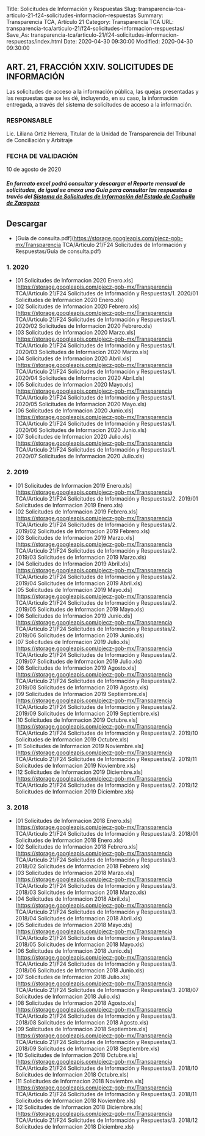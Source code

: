Title: Solicitudes de Información y Respuestas
Slug: transparencia-tca-articulo-21-f24-solicitudes-informacion-respuestas
Summary: Transparencia TCA, Artículo 21
Category: Transparencia TCA
URL: transparencia-tca/articulo-21/f24-solicitudes-informacion-respuestas/
Save_As: transparencia-tca/articulo-21/f24-solicitudes-informacion-respuestas/index.html
Date: 2020-04-30 09:30:00
Modified: 2020-04-30 09:30:00


## ART. 21, FRACCIÓN XXIV. SOLICITUDES DE INFORMACIÓN

Las solicitudes de acceso a la información pública, las quejas presentadas y las respuestas que se les dé, incluyendo, en su caso, la información entregada, a través del sistema de solicitudes de acceso a la información.

### RESPONSABLE

Lic. Liliana Ortiz Herrera, Titular de la Unidad de Transparencia del Tribunal de Conciliación y Arbitraje

### FECHA DE VALIDACIÓN

10 de agosto de 2020

###### **En formato *excel* podrá consultar y descargar el Reporte mensual de solicitudes, de igual se anexa una Guía para consultar las respuestas a través del [Sistema de Solicitudes de Información del Estado de Coahuila de Zaragoza](http://189.254.130.35/infocoahuila/)**


## Descargar


* [Guía de consulta.pdf](https://storage.googleapis.com/pjecz-gob-mx/Transparencia TCA/Artículo 21/F24 Solicitudes de Información y Respuestas/Guía de consulta.pdf)


### 1. 2020


* [01 Solicitudes de Informacion 2020 Enero.xls](https://storage.googleapis.com/pjecz-gob-mx/Transparencia TCA/Artículo 21/F24 Solicitudes de Información y Respuestas/1. 2020/01 Solicitudes de Informacion 2020 Enero.xls)
* [02 Solicitudes de Informacion 2020 Febrero.xls](https://storage.googleapis.com/pjecz-gob-mx/Transparencia TCA/Artículo 21/F24 Solicitudes de Información y Respuestas/1. 2020/02 Solicitudes de Informacion 2020 Febrero.xls)
* [03 Solicitudes de Informacion 2020 Marzo.xls](https://storage.googleapis.com/pjecz-gob-mx/Transparencia TCA/Artículo 21/F24 Solicitudes de Información y Respuestas/1. 2020/03 Solicitudes de Informacion 2020 Marzo.xls)
* [04 Solicitudes de Informacion 2020 Abril.xls](https://storage.googleapis.com/pjecz-gob-mx/Transparencia TCA/Artículo 21/F24 Solicitudes de Información y Respuestas/1. 2020/04 Solicitudes de Informacion 2020 Abril.xls)
* [05 Solicitudes de Informacion 2020 Mayo.xls](https://storage.googleapis.com/pjecz-gob-mx/Transparencia TCA/Artículo 21/F24 Solicitudes de Información y Respuestas/1. 2020/05 Solicitudes de Informacion 2020 Mayo.xls)
* [06 Solicitudes de Informacion 2020 Junio.xls](https://storage.googleapis.com/pjecz-gob-mx/Transparencia TCA/Artículo 21/F24 Solicitudes de Información y Respuestas/1. 2020/06 Solicitudes de Informacion 2020 Junio.xls)
* [07 Solicitudes de Informacion 2020 Julio.xls](https://storage.googleapis.com/pjecz-gob-mx/Transparencia TCA/Artículo 21/F24 Solicitudes de Información y Respuestas/1. 2020/07 Solicitudes de Informacion 2020 Julio.xls)


### 2. 2019


* [01 Solicitudes de Informacion 2019 Enero.xls](https://storage.googleapis.com/pjecz-gob-mx/Transparencia TCA/Artículo 21/F24 Solicitudes de Información y Respuestas/2. 2019/01 Solicitudes de Informacion 2019 Enero.xls)
* [02 Solicitudes de Informacion 2019 Febrero.xls](https://storage.googleapis.com/pjecz-gob-mx/Transparencia TCA/Artículo 21/F24 Solicitudes de Información y Respuestas/2. 2019/02 Solicitudes de Informacion 2019 Febrero.xls)
* [03 Solicitudes de Informacion 2019 Marzo.xls](https://storage.googleapis.com/pjecz-gob-mx/Transparencia TCA/Artículo 21/F24 Solicitudes de Información y Respuestas/2. 2019/03 Solicitudes de Informacion 2019 Marzo.xls)
* [04 Solicitudes de Informacion 2019 Abril.xls](https://storage.googleapis.com/pjecz-gob-mx/Transparencia TCA/Artículo 21/F24 Solicitudes de Información y Respuestas/2. 2019/04 Solicitudes de Informacion 2019 Abril.xls)
* [05 Solicitudes de Informacion 2019 Mayo.xls](https://storage.googleapis.com/pjecz-gob-mx/Transparencia TCA/Artículo 21/F24 Solicitudes de Información y Respuestas/2. 2019/05 Solicitudes de Informacion 2019 Mayo.xls)
* [06 Solicitudes de Informacion 2019 Junio.xls](https://storage.googleapis.com/pjecz-gob-mx/Transparencia TCA/Artículo 21/F24 Solicitudes de Información y Respuestas/2. 2019/06 Solicitudes de Informacion 2019 Junio.xls)
* [07 Solicitudes de Informacion 2019 Julio.xls](https://storage.googleapis.com/pjecz-gob-mx/Transparencia TCA/Artículo 21/F24 Solicitudes de Información y Respuestas/2. 2019/07 Solicitudes de Informacion 2019 Julio.xls)
* [08 Solicitudes de Informacion 2019 Agosto.xls](https://storage.googleapis.com/pjecz-gob-mx/Transparencia TCA/Artículo 21/F24 Solicitudes de Información y Respuestas/2. 2019/08 Solicitudes de Informacion 2019 Agosto.xls)
* [09 Solicitudes de Informacion 2019 Septiembre.xls](https://storage.googleapis.com/pjecz-gob-mx/Transparencia TCA/Artículo 21/F24 Solicitudes de Información y Respuestas/2. 2019/09 Solicitudes de Informacion 2019 Septiembre.xls)
* [10 Solicitudes de Informacion 2019 Octubre.xls](https://storage.googleapis.com/pjecz-gob-mx/Transparencia TCA/Artículo 21/F24 Solicitudes de Información y Respuestas/2. 2019/10 Solicitudes de Informacion 2019 Octubre.xls)
* [11 Solicitudes de Informacion 2019 Noviembre.xls](https://storage.googleapis.com/pjecz-gob-mx/Transparencia TCA/Artículo 21/F24 Solicitudes de Información y Respuestas/2. 2019/11 Solicitudes de Informacion 2019 Noviembre.xls)
* [12 Solicitudes de Informacion 2019 Diciembre.xls](https://storage.googleapis.com/pjecz-gob-mx/Transparencia TCA/Artículo 21/F24 Solicitudes de Información y Respuestas/2. 2019/12 Solicitudes de Informacion 2019 Diciembre.xls)


### 3. 2018


* [01 Solicitudes de Informacion 2018 Enero.xls](https://storage.googleapis.com/pjecz-gob-mx/Transparencia TCA/Artículo 21/F24 Solicitudes de Información y Respuestas/3. 2018/01 Solicitudes de Informacion 2018 Enero.xls)
* [02 Solicitudes de Informacion 2018 Febrero.xls](https://storage.googleapis.com/pjecz-gob-mx/Transparencia TCA/Artículo 21/F24 Solicitudes de Información y Respuestas/3. 2018/02 Solicitudes de Informacion 2018 Febrero.xls)
* [03 Solicitudes de Informacion 2018 Marzo.xls](https://storage.googleapis.com/pjecz-gob-mx/Transparencia TCA/Artículo 21/F24 Solicitudes de Información y Respuestas/3. 2018/03 Solicitudes de Informacion 2018 Marzo.xls)
* [04 Solicitudes de Informacion 2018 Abril.xls](https://storage.googleapis.com/pjecz-gob-mx/Transparencia TCA/Artículo 21/F24 Solicitudes de Información y Respuestas/3. 2018/04 Solicitudes de Informacion 2018 Abril.xls)
* [05 Solicitudes de Informacion 2018 Mayo.xls](https://storage.googleapis.com/pjecz-gob-mx/Transparencia TCA/Artículo 21/F24 Solicitudes de Información y Respuestas/3. 2018/05 Solicitudes de Informacion 2018 Mayo.xls)
* [06 Solicitudes de Informacion 2018 Junio.xls](https://storage.googleapis.com/pjecz-gob-mx/Transparencia TCA/Artículo 21/F24 Solicitudes de Información y Respuestas/3. 2018/06 Solicitudes de Informacion 2018 Junio.xls)
* [07 Solicitudes de Informacion 2018 Julio.xls](https://storage.googleapis.com/pjecz-gob-mx/Transparencia TCA/Artículo 21/F24 Solicitudes de Información y Respuestas/3. 2018/07 Solicitudes de Informacion 2018 Julio.xls)
* [08 Solicitudes de Informacion 2018 Agosto.xls](https://storage.googleapis.com/pjecz-gob-mx/Transparencia TCA/Artículo 21/F24 Solicitudes de Información y Respuestas/3. 2018/08 Solicitudes de Informacion 2018 Agosto.xls)
* [09 Solicitudes de Informacion 2018 Septiembre.xls](https://storage.googleapis.com/pjecz-gob-mx/Transparencia TCA/Artículo 21/F24 Solicitudes de Información y Respuestas/3. 2018/09 Solicitudes de Informacion 2018 Septiembre.xls)
* [10 Solicitudes de Informacion 2018 Octubre.xls](https://storage.googleapis.com/pjecz-gob-mx/Transparencia TCA/Artículo 21/F24 Solicitudes de Información y Respuestas/3. 2018/10 Solicitudes de Informacion 2018 Octubre.xls)
* [11 Solicitudes de Informacion 2018 Noviembre.xls](https://storage.googleapis.com/pjecz-gob-mx/Transparencia TCA/Artículo 21/F24 Solicitudes de Información y Respuestas/3. 2018/11 Solicitudes de Informacion 2018 Noviembre.xls)
* [12 Solicitudes de Informacion 2018 Diciembre.xls](https://storage.googleapis.com/pjecz-gob-mx/Transparencia TCA/Artículo 21/F24 Solicitudes de Información y Respuestas/3. 2018/12 Solicitudes de Informacion 2018 Diciembre.xls)


